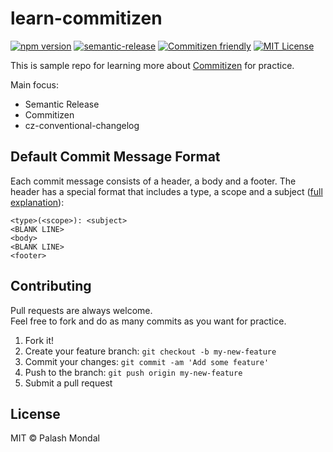 # learn-commitizen

[![npm version](https://img.shields.io/npm/v/learn-commitizen.svg)](http://npm.im/learn-commitizen)
[![semantic-release](https://img.shields.io/badge/%20%20%F0%9F%93%A6%F0%9F%9A%80-semantic--release-e10079.svg)](https://github.com/semantic-release/semantic-release)
[![Commitizen friendly](https://img.shields.io/badge/commitizen-friendly-brightgreen.svg)](http://commitizen.github.io/cz-cli/)
[![MIT License](https://img.shields.io/npm/l/learn-commitizen.svg?colorB=0BD6D3)](http://opensource.org/licenses/MIT)

This is sample repo for learning more about [Commitizen](https://commitizen.github.io/cz-cli/) for practice.

Main focus:
- Semantic Release
- Commitizen
- cz-conventional-changelog

## Default Commit Message Format

Each commit message consists of a header, a body and a footer. The header has a special format that includes a type, a scope and a subject ([full explanation](https://github.com/conventional-changelog-archived-repos/conventional-changelog-angular/blob/master/convention.md)):

```
<type>(<scope>): <subject>
<BLANK LINE>
<body>
<BLANK LINE>
<footer>
```

## Contributing

Pull requests are always welcome.  
Feel free to fork and do as many commits as you want for practice.

1. Fork it!
2. Create your feature branch: `git checkout -b my-new-feature`
3. Commit your changes: `git commit -am 'Add some feature'`
4. Push to the branch: `git push origin my-new-feature`
5. Submit a pull request


## License

MIT © Palash Mondal